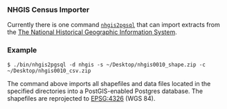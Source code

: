 ### NHGIS Census Importer

Currently there is one command [`nhgis2pgsql`](bin/nhgis2pgsql) that can import extracts from the [The National Historical Geographic Information System](https://nhgis.org).

### Example

``` cli
$ ./bin/nhgis2pgsql -d nhgis -s ~/Desktop/nhgis0010_shape.zip -c ~/Desktop/nhgis0010_csv.zip
```

The command above imports all shapefiles and data files located in the
specified directories into a PostGIS-enabled Postgres database.  The shapefiles are
reprojected to [EPSG:4326](http://en.wikipedia.org/wiki/World_Geodetic_System) (WGS 84).
